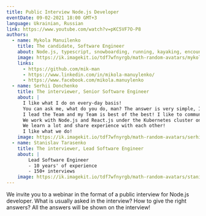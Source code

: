 ```yaml
---
title: Public Interview Node.js Developer
eventDate: 09-02-2021 18:00 GMT+3
language: Ukrainian, Russian
link: https://www.youtube.com/watch?v=pKC5VF7O-P8
authors:
  - name: Mykola Manuilenko
    title: The candidate, Software Engineer
    about: Node.js, typescript, snowboarding, running, kayaking, encounter
    image: https://ik.imagekit.io/tdf7wfnyrgb/math-random-avatars/mykola-manuilenko_xJ45bbXAjV.png?updatedAt=1629712517775&tr=w-200,h-200,fo-face
    links:
      - https://github.com/mik-man
      - https://www.linkedin.com/in/mikola-manuylenko/
      - https://www.facebook.com/mikola.manuylenko
  - name: Serhii Donchenko
    title: The interviewer, Senior Software Engineer
    about: |
      I like what I do on every-day basis!
      You can ask me, what do you do, man? The answer is very simple, I create the ideal logical structures to solve complex business tasks!
      I lead the Team and my Team is best of the best! I like to communicate with smart people and do our best!
      We work with Node.js and React.js under the Kubernetes cluster on AWS with ideal SDLC. We use modern tools and technologies, as you already may noticed))).
      We learn a lot and share experience with each other!
      I like what we do!
    image: https://ik.imagekit.io/tdf7wfnyrgb/math-random-avatars/serhii-donchenko_m1bdwzypAx8.png?updatedAt=1629711299006&tr=w-200,h-200,fo-face
  - name: Stanislav Tarasenko
    title: The interviewer, Lead Software Engineer
    about: |
        Lead Software Engineer
        - 10 years' of experience
        - 150+ interviews
    image: https://ik.imagekit.io/tdf7wfnyrgb/math-random-avatars/stanislav-tarasenko_KXyr00kTIq.png?updatedAt=1629711299689&tr=w-200,h-200,fo-face
---
```


We invite you to a webinar in the format of a public interview for Node.js developer.
What is usually asked in the interview?
How to give the right answers?
All the answers will be shown on the interview!
